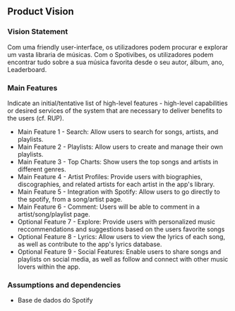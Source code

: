 
## Product Vision

### Vision Statement

Com uma friendly user-interface, os utilizadores podem procurar e explorar um vasta libraria de músicas. Com o Spotivibes, os utilizadores podem encontrar tudo sobre a sua música favorita desde o seu autor, álbum, ano, Leaderboard.


### Main Features
Indicate an  initial/tentative list of high-level features - high-level capabilities or desired services of the system that are necessary to deliver benefits to the users (cf. RUP).
 - Main Feature 1 - Search: Allow users to search for songs, artists, and playlists.
 - Main Feature 2 - Playlists: Allow users to create and manage their own playlists.
 - Main Feature 3 - Top Charts: Show users the top songs and artists in different genres.
 - Main Feature 4 - Artist Profiles: Provide users with biographies, discographies, and related artists
 for each artist in the app's library.
 - Main Feature 5 - Integration with Spotify:  Allow users to go directly to the spotify, from a song/artist page.
 - Main Feature 6 - Comment: Users will be able to comment in a artist/song/playlist page. 
 - Optional Feature 7 - Explore: Provide users with personalized music reccommendations
 and suggestions based on the users favorite songs
 - Optional Feature 8 - Lyrics: Allow users to view the lyrics of each song, as well as contribute to the app's lyrics database.
 - Optional Feature 9 - Social Features: Enable users to share songs and playlists on social media, as well as follow and connect 
with other music lovers within the app.

### Assumptions and dependencies

- Base de dados do Spotify

